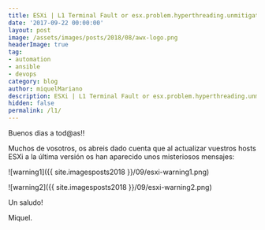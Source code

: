```yaml
---
title: ESXi | L1 Terminal Fault or esx.problem.hyperthreading.unmitigated
date: '2017-09-22 00:00:00'
layout: post
image: /assets/images/posts/2018/08/awx-logo.png
headerImage: true
tag:
- automation
- ansible
- devops
category: blog
author: miquelMariano
description: ESXi | L1 Terminal Fault or esx.problem.hyperthreading.unmitigated
hidden: false
permalink: /l1/
---
```


Buenos dias a tod@as!!

Muchos de vosotros, os abreis dado cuenta que al actualizar vuestros hosts ESXi a la última versión os han aparecido unos misteriosos mensajes:

![warning1]({{ site.imagesposts2018 }}/09/esxi-warning1.png)

![warning2]({{ site.imagesposts2018 }}/09/esxi-warning2.png)


Un saludo!

Miquel.


